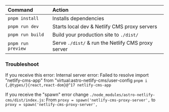 | Command            | Action                                             |
| :----------------- | :------------------------------------------------- |
| `pnpm install`     | Installs dependencies                              |
| `pnpm run dev`     | Starts local dev & Netlify CMS proxy servers       |
| `pnpm run build`   | Build your production site to `./dist/`            |
| `pnpm run preview` | Serve `./dist/` & run the Netlify CMS proxy server |

### Troubleshoot

If you receive this error: Internal server error: Failed to resolve import "netlify-cms-app" from "virtual:astro-netlify-cms/user-config
`pnpm i {,@types/}{react,react-dom}@^17 netlify-cms-app`

If you receive the "spawn" error change `./node_modules/astro-netlify-cms/dist/index.js`:
From `proxy = spawn('netlify-cms-proxy-server',` to
`proxy = spawn('netlify-cms-proxy-server',`
